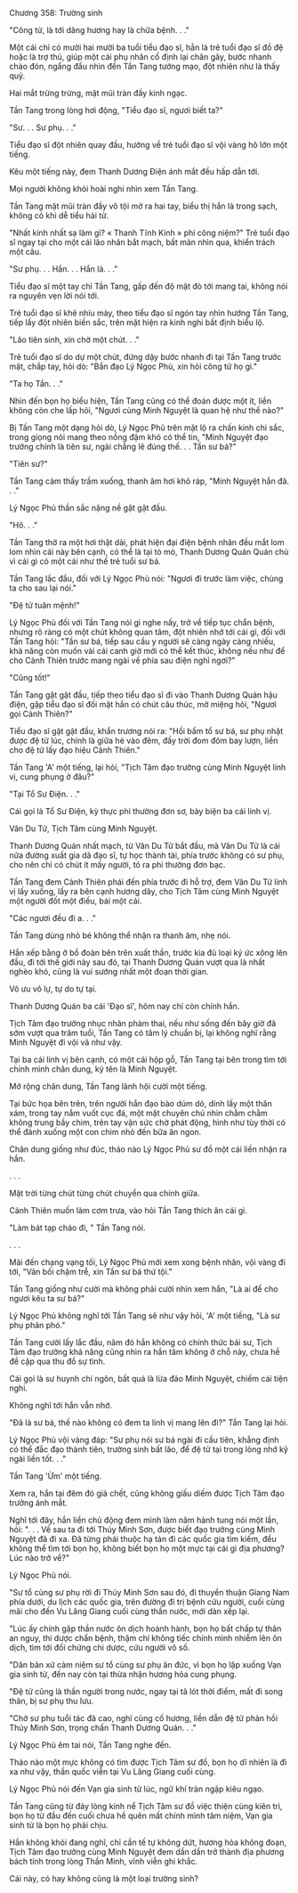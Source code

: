 




Chương 358: Trường sinh


"Công tử, là tới dâng hương hay là chữa bệnh. . ."

Một cái chỉ có mười hai mười ba tuổi tiểu đạo sĩ, hẳn là trẻ tuổi đạo sĩ đồ đệ hoặc là trợ thủ, giúp một cái phụ nhân cố định lại chân gãy, bước nhanh chào đón, ngẩng đầu nhìn đến Tần Tang tướng mạo, đột nhiên như là thấy quỷ.

Hai mắt trừng trừng, mặt mũi tràn đầy kinh ngạc.

Tần Tang trong lòng hơi động, "Tiểu đạo sĩ, ngươi biết ta?"

"Sư. . . Sư phụ. . ."

Tiểu đạo sĩ đột nhiên quay đầu, hướng về trẻ tuổi đạo sĩ vội vàng hô lớn một tiếng.

Kêu một tiếng này, đem Thanh Dương Điện ánh mắt đều hấp dẫn tới.

Mọi người không khỏi hoài nghi nhìn xem Tần Tang.

Tần Tang mặt mũi tràn đầy vô tội mở ra hai tay, biểu thị hắn là trong sạch, không có khi dễ tiểu hài tử.

"Nhất kinh nhất sạ làm gì? « Thanh Tĩnh Kinh » phí công niệm?" Trẻ tuổi đạo sĩ ngay tại cho một cái lão nhân bắt mạch, bất mãn nhìn qua, khiển trách một câu.

"Sư phụ. . . Hắn. . . Hắn là. . ."

Tiểu đạo sĩ một tay chỉ Tần Tang, gấp đến độ mặt đỏ tới mang tai, không nói ra nguyên vẹn lời nói tới.

Trẻ tuổi đạo sĩ khẽ nhíu mày, theo tiểu đạo sĩ ngón tay nhìn hướng Tần Tang, tiếp lấy đột nhiên biến sắc, trên mặt hiện ra kinh nghi bất định biểu lộ.

"Lão tiên sinh, xin chờ một chút. . ."

Trẻ tuổi đạo sĩ do dự một chút, đứng dậy bước nhanh đi tại Tần Tang trước mặt, chắp tay, hỏi dò: "Bần đạo Lý Ngọc Phủ, xin hỏi công tử họ gì."

"Ta họ Tần. . ."

Nhìn đến bọn họ biểu hiện, Tần Tang cũng có thể đoán được một ít, liền không còn che lấp hỏi, "Ngươi cùng Minh Nguyệt là quan hệ như thế nào?"

Bị Tần Tang một dạng hỏi dò, Lý Ngọc Phủ trên mặt lộ ra chấn kinh chi sắc, trong giọng nói mang theo nồng đậm khó có thể tin, "Minh Nguyệt đạo trưởng chính là tiên sư, ngài chẳng lẽ đúng thế. . . Tần sư bá?"

"Tiên sư?"

Tần Tang cảm thấy trầm xuống, thanh âm hơi khô ráp, "Minh Nguyệt hắn đã. . ."

Lý Ngọc Phủ thần sắc nặng nề gật gật đầu.

"Hô. . ."

Tần Tang thở ra một hơi thật dài, phát hiện đại điện bệnh nhân đều mắt lom lom nhìn cái này bên cạnh, có thể là tại tò mò, Thanh Dương Quán Quán chủ vì cái gì có một cái như thế trẻ tuổi sư bá.

Tần Tang lắc đầu, đối với Lý Ngọc Phủ nói: "Ngươi đi trước làm việc, chúng ta cho sau lại nói."

"Đệ tử tuân mệnh!"

Lý Ngọc Phủ đối với Tần Tang nói gì nghe nấy, trở về tiếp tục chẩn bệnh, nhưng rõ ràng có một chút không quan tâm, đột nhiên nhớ tới cái gì, đối với Tần Tang hỏi: "Tần sư bá, tiếp sau cầu y người sẽ càng ngày càng nhiều, khả năng còn muốn vài cái canh giờ mới có thể kết thúc, không nếu như để cho Cảnh Thiên trước mang ngài về phía sau điện nghỉ ngơi?"

"Cũng tốt!"

Tần Tang gật gật đầu, tiếp theo tiểu đạo sĩ đi vào Thanh Dương Quán hậu điện, gặp tiểu đạo sĩ đối mặt hắn có chút câu thúc, mở miệng hỏi, "Ngươi gọi Cảnh Thiên?"

Tiểu đạo sĩ gật gật đầu, khẩn trương nói ra: "Hồi bẩm tổ sư bá, sư phụ nhặt được đệ tử lúc, chính là giữa hè vào đêm, đầy trời đom đóm bay lượn, liền cho đệ tử lấy đạo hiệu Cảnh Thiên."

Tần Tang 'A' một tiếng, lại hỏi, "Tịch Tâm đạo trưởng cùng Minh Nguyệt linh vị, cung phụng ở đâu?"

"Tại Tổ Sư Điện. . ."

Cái gọi là Tổ Sư Điện, kỳ thực phi thường đơn sơ, bày biện ba cái linh vị.

Vân Du Tử, Tịch Tâm cùng Minh Nguyệt.

Thanh Dương Quán nhất mạch, từ Vân Du Tử bắt đầu, mà Vân Du Tử là cái nửa đường xuất gia dã đạo sĩ, tự học thành tài, phía trước không có sư phụ, cho nên chỉ có chút ít mấy người, tỏ ra phi thường đơn bạc.

Tần Tang đem Cảnh Thiên phái đến phía trước đi hỗ trợ, đem Vân Du Tử linh vị lấy xuống, lấy ra bên cạnh hương dây, cho Tịch Tâm cùng Minh Nguyệt một người đốt một điếu, bái một cái.

"Các ngươi đều đi a. . ."

Tần Tang dùng nhỏ bé không thể nhận ra thanh âm, nhẹ nói.

Hắn xếp bằng ở bồ đoàn bên trên xuất thần, trước kia đủ loại ký ức xông lên đầu, đi tới thế giới này sau đó, tại Thanh Dương Quán vượt qua là nhất nghèo khó, cũng là vui sướng nhất một đoạn thời gian.

Vô ưu vô lự, tự do tự tại.

Thanh Dương Quán ba cái 'Đạo sĩ', hôm nay chỉ còn chính hắn.

Tịch Tâm đạo trưởng nhục nhãn phàm thai, nếu như sống đến bây giờ đã sớm vượt qua trăm tuổi, Tần Tang có tâm lý chuẩn bị, lại không nghĩ rằng Minh Nguyệt đi vội vã như vậy.

Tại ba cái linh vị bên cạnh, có một cái hộp gỗ, Tần Tang tại bên trong tìm tới chính mình chân dung, ký tên là Minh Nguyệt.

Mở rộng chân dung, Tần Tang lãnh hội cười một tiếng.

Tại bức họa bên trên, trên người hắn đạo bào dúm dó, dính lấy một thân xám, trong tay nắm vuốt cục đá, một mặt chuyên chú nhìn chằm chằm không trung bầy chim, trên tay vận sức chờ phát động, hình như tùy thời có thể đánh xuống một con chim nhỏ đến bữa ăn ngon.

Chân dung giống như đúc, thảo nào Lý Ngọc Phủ sư đồ một cái liền nhận ra hắn.

. . .

Mặt trời từng chút từng chút chuyển qua chính giữa.

Cảnh Thiên muốn làm cơm trưa, vào hỏi Tần Tang thích ăn cái gì.

"Làm bát tạp cháo đi, " Tần Tang nói.

. . .

Mãi đến chạng vạng tối, Lý Ngọc Phủ mới xem xong bệnh nhân, vội vàng đi tới, "Vãn bối chậm trễ, xin Tần sư bá thứ tội."

Tần Tang giống như cười mà không phải cười nhìn xem hắn, "Là ai để cho ngươi kêu ta sư bá?"

Lý Ngọc Phủ không nghĩ tới Tần Tang sẽ như vậy hỏi, 'A' một tiếng, "Là sư phụ phân phó."

Tần Tang cười lấy lắc đầu, năm đó hắn không có chính thức bái sư, Tịch Tâm đạo trưởng khả năng cũng nhìn ra hắn tâm không ở chỗ này, chưa hề đề cập qua thu đồ sự tình.

Cái gọi là sư huynh chi ngôn, bất quá là lừa đảo Minh Nguyệt, chiếm cái tiện nghi.

Không nghĩ tới hắn vẫn nhớ.

"Đã là sư bá, thế nào không có đem ta linh vị mang lên đi?" Tần Tang lại hỏi.

Lý Ngọc Phủ vội vàng đáp: "Sư phụ nói sư bá ngài đi cầu tiên, khẳng định có thể đắc đạo thành tiên, trường sinh bất lão, để đệ tử tại trong lòng nhớ kỹ ngài liền tốt. . ."

Tần Tang 'Ừm' một tiếng.

Xem ra, hắn tại đêm đó giả chết, cũng không giấu diếm được Tịch Tâm đạo trưởng ánh mắt.

Nghĩ tới đây, hắn liền chủ động đem mình làm năm hành tung nói một lần, hỏi: ". . . Về sau ta đi tới Thúy Minh Sơn, được biết đạo trưởng cùng Minh Nguyệt đã đi xa. Đã từng phái thuộc hạ tản đi các quốc gia tìm kiếm, đều không thể tìm tới bọn họ, không biết bọn họ một mực tại cái gì địa phương? Lúc nào trở về?"

Lý Ngọc Phủ nói.

"Sư tổ cùng sư phụ rời đi Thúy Minh Sơn sau đó, đi thuyền thuận Giang Nam phía dưới, du lịch các quốc gia, trên đường đi trị bệnh cứu người, cuối cùng mãi cho đến Vu Lăng Giang cuối cùng thần nước, mới dàn xếp lại.

"Lúc ấy chính gặp thần nước ôn dịch hoành hành, bọn họ bất chấp tự thân an nguy, thi dược chẩn bệnh, thậm chí không tiếc chính mình nhiễm lên ôn dịch, tìm tới đối chứng chi dược, cứu người vô số.

"Dân bản xứ cảm niệm sư tổ cùng sư phụ ân đức, vì bọn họ lập xuống Vạn gia sinh từ, đến nay còn tại thừa nhận hương hỏa cung phụng.

"Đệ tử cũng là thần người trong nước, ngay tại tã lót thời điểm, mất đi song thân, bị sư phụ thu lưu.

"Chờ sư phụ tuổi tác đã cao, nghĩ cùng cố hương, liền dẫn đệ tử phản hồi Thúy Minh Sơn, trọng chấn Thanh Dương Quán. . ."

Lý Ngọc Phủ êm tai nói, Tần Tang nghe đến.

Thảo nào một mực không có tìm được Tịch Tâm sư đồ, bọn họ dĩ nhiên là đi xa như vậy, thần quốc viễn tại Vu Lăng Giang cuối cùng.

Lý Ngọc Phủ nói đến Vạn gia sinh từ lúc, ngữ khí tràn ngập kiêu ngạo.

Tần Tang cũng từ đáy lòng kính nể Tịch Tâm sư đồ việc thiện cùng kiên trì, bọn họ từ đầu đến cuối chưa hề quên mất chính mình tâm niệm, Vạn gia sinh từ là bọn họ phải chịu.

Hắn không khỏi đang nghĩ, chỉ cần tế tự không dứt, hương hỏa không đoạn, Tịch Tâm đạo trưởng cùng Minh Nguyệt đem dần dần trở thành địa phương bách tính trong lòng Thần Minh, vĩnh viễn ghi khắc.

Cái này, có hay không cũng là một loại trường sinh?




